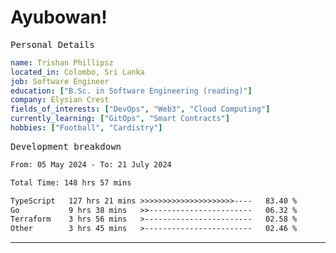 # Ayubowan!

<samp>Personal Details</samp>

```yaml
name: Trishan Phillipsz
located_in: Colombo, Sri Lanka
job: Software Engineer
education: ["B.Sc. in Software Engineering (reading)"]
company: Elysian Crest
fields_of_interests: ["DevOps", "Web3", "Cloud Computing"]
currently_learning: ["GitOps", "Smart Contracts"]
hobbies: ["Football", "Cardistry"]
```

<samp>Development breakdown</samp>

<!--START_SECTION:waka-->

```txt
From: 05 May 2024 - To: 21 July 2024

Total Time: 148 hrs 57 mins

TypeScript   127 hrs 21 mins >>>>>>>>>>>>>>>>>>>>>----   83.40 %
Go           9 hrs 38 mins   >>-----------------------   06.32 %
Terraform    3 hrs 56 mins   >------------------------   02.58 %
Other        3 hrs 45 mins   >------------------------   02.46 %
```

<!--END_SECTION:waka-->

---
